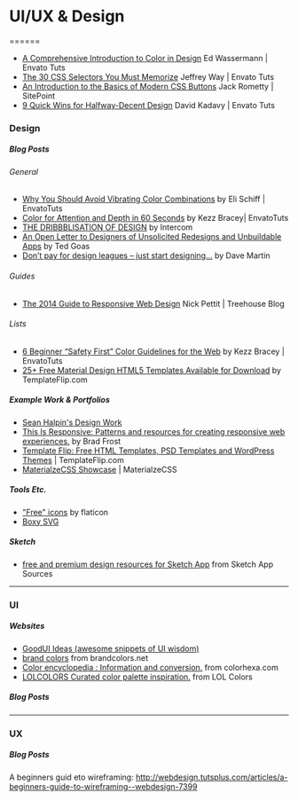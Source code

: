 

# UI/UX & Design
======

* [A Comprehensive Introduction to Color in Design](http://webdesign.tutsplus.com/articles/a-comprehensive-introduction-to-color-in-design--cms-26480) Ed Wassermann | Envato Tuts
* [The 30 CSS Selectors You Must Memorize](http://code.tutsplus.com/tutorials/the-30-css-selectors-you-must-memorize--net-16048) Jeffrey Way | Envato Tuts
* [An Introduction to the Basics of Modern CSS Buttons](https://www.sitepoint.com/modern-css-buttons/) Jack Rometty | SitePoint
* [9 Quick Wins for Halfway-Decent Design](http://webdesign.tutsplus.com/articles/9-quick-wins-for-halfway-decent-design--cms-19444) David Kadavy | Envato Tuts









### Design

##### Blog Posts

###### *General*

* [Why You Should Avoid Vibrating Color Combinations](http://webdesign.tutsplus.com/articles/why-you-should-avoid-vibrating-color-combinations--cms-25621) by Eli Schiff | EnvatoTuts
* [Color for Attention and Depth in 60 Seconds](http://webdesign.tutsplus.com/tutorials/color-for-attention-and-depth-in-60-seconds--cms-25229) by Kezz Bracey| EnvatoTuts
* [THE DRIBBBLISATION OF DESIGN](https://blog.intercom.io/the-dribbblisation-of-design/) by Intercom
* [An Open Letter to Designers of Unsolicited Redesigns and Unbuildable Apps](https://blog.intercom.io/the-dribbblisation-of-design/) by Ted Goas
* [Don’t pay for design leagues – just start designing…](https://davemartinsblog.wordpress.com/2015/01/19/dont-pay-for-design-schoolscoursesleagues-just-start-designing/) by Dave Martin




###### *Guides*

* [The 2014 Guide to Responsive Web Design](http://blog.teamtreehouse.com/modern-field-guide-responsive-web-design) Nick Pettit | Treehouse Blog

###### *Lists*

* [6 Beginner “Safety First” Color Guidelines for the Web](http://webdesign.tutsplus.com/tutorials/6-beginner-safety-first-color-guidelines-for-the-web--cms-21462) by Kezz Bracey | EnvatoTuts
* [25+ Free Material Design HTML5 Templates Available for Download](https://templateflip.com/material-design-html5-templates-free-download/) by TemplateFlip.com


##### Example Work & Portfolios

* [Sean Halpin's Design Work](http://seanhalpin.io/work)
* [This Is Responsive: Patterns and resources for creating responsive web experiences.](http://bradfrost.github.io/this-is-responsive/) by Brad Frost
* [Template Flip: Free HTML Templates, PSD Templates and WordPress Themes](https://templateflip.com) | TemplateFlip.com
* [MaterialzeCSS Showcase](http://materializecss.com/showcase.html) | MaterialzeCSS


##### Tools Etc.

* ["Free" icons](http://www.flaticon.com/) by flaticon
* [Boxy SVG](https://boxy-svg.com/main.html)


##### Sketch

* [free and premium design resources for Sketch App](http://www.sketchappsources.com/) from Sketch App Sources





____
### UI

##### Websites
*  [GoodUI Ideas (awesome snippets of UI wisdom)](http://goodui.org/)
* [brand colors](http://brandcolors.net/) from brandcolors.net
* [Color encyclopedia : Information and conversion.](http://www.colorhexa.com/) from colorhexa.com
* [LOLCOLORS Curated color palette inspiration.](http://www.lolcolors.com/) from LOL Colors

##### Blog Posts
____
### UX

##### Blog Posts


A beginners guid eto wireframing:
http://webdesign.tutsplus.com/articles/a-beginners-guide-to-wireframing--webdesign-7399



